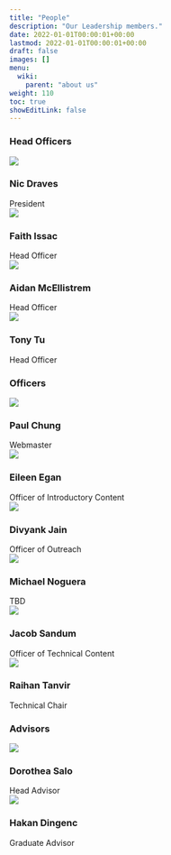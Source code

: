 ```yaml
---
title: "People"
description: "Our Leadership members."
date: 2022-01-01T00:00:01+00:00
lastmod: 2022-01-01T00:00:01+00:00
draft: false
images: []
menu:
  wiki:
    parent: "about us"
weight: 110
toc: true
showEditLink: false
---
```

<link rel="stylesheet" href="/css/people.css">

### Head Officers

<div>
 <div class="row" style="--bs-gutter-x: 15px;">
  <div class="col-md-3 col-sm-6">
   <div class="our-team">
    <div class="pic">
     <img src="/images/people/nic.jpg">
    </div>
    <h3 class="title">Nic Draves</h3>
    <span class="post">President</span>
   </div>
  </div>
  <div class="col-md-3 col-sm-6">
   <div class="our-team">
    <div class="pic">
     <img src="/images/people/faith.png">
    </div>
    <h3 class="title">Faith Issac</h3>
    <span class="post">Head Officer</span>
   </div>
  </div>
  <div class="col-md-3 col-sm-6">
   <div class="our-team">
    <div class="pic">
     <img src="/images/people/aidan.png">
    </div>
    <h3 class="title">Aidan McEllistrem</h3>
    <span class="post">Head Officer</span>
   </div>
  </div>
  <div class="col-md-3 col-sm-6">
   <div class="our-team">
    <div class="pic">
     <img src="/images/people/tony.jpg">
    </div>
    <h3 class="title">Tony Tu</h3>
    <span class="post">Head Officer</span>
   </div>
  </div>
 </div>
</div>

### Officers

<div>
 <div class="row" style="--bs-gutter-x: 15px;">
  <div class="col-md-3 col-sm-6">
   <div class="our-team">
    <div class="pic">
     <img src="/images/people/paul.jpg">
    </div>
    <h3 class="title">Paul Chung</h3>
    <span class="post">Webmaster</span>
   </div>
  </div>
  <div class="col-md-3 col-sm-6">
   <div class="our-team">
    <div class="pic">
     <img src="/images/people/default.jpg">
    </div>
    <h3 class="title">Eileen Egan</h3>
    <span class="post">Officer of Introductory Content</span>
   </div>
  </div>
  <div class="col-md-3 col-sm-6">
   <div class="our-team">
    <div class="pic">
     <img src="/images/people/default.jpg">
    </div>
    <h3 class="title">Divyank Jain</h3>
    <span class="post">Officer of Outreach</span>
   </div>
  </div>
  <div class="col-md-3 col-sm-6">
   <div class="our-team">
    <div class="pic">
     <img src="/images/people/default.jpg">
    </div>
    <h3 class="title">Michael Noguera</h3>
    <span class="post">TBD</span>
   </div>
  </div>
  <div class="col-md-3 col-sm-6">
   <div class="our-team">
    <div class="pic">
     <img src="/images/people/default.jpg">
    </div>
    <h3 class="title">Jacob Sandum</h3>
    <span class="post">Officer of Technical Content</span>
   </div>
  </div>
  <div class="col-md-3 col-sm-6">
   <div class="our-team">
    <div class="pic">
     <img src="/images/people/default.jpg">
    </div>
    <h3 class="title">Raihan Tanvir</h3>
    <span class="post">Technical Chair</span>
   </div>
  </div>
 </div>
</div>

### Advisors

<div>
 <div class="row" style="--bs-gutter-x: 15px;">
  <div class="col-md-3 col-sm-6">
   <div class="our-team">
    <div class="pic">
     <img src="/images/people/dorothea.jpg">
    </div>
    <h3 class="title">Dorothea Salo</h3>
    <span class="post">Head Advisor</span>
   </div>
  </div>
  <div class="col-md-3 col-sm-6">
   <div class="our-team">
    <div class="pic">
     <img src="/images/people/hakan.jpg">
    </div>
    <h3 class="title">Hakan Dingenc</h3>
    <span class="post">Graduate Advisor</span>
   </div>
  </div>
 </div>
</div>

